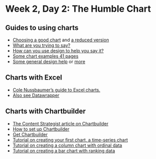 # Week 2, Day 2: The Humble Chart

<h2>Guides to using charts</h2>
<ul>
<li><a href="http://extremepresentation.typepad.com/files/choosing-a-good-chart-09.pdf">Choosing a good chart</a> and <a href="http://kpq.github.io/sherp-31/assets/lectures/charts-reduced.pdf">a reduced version</a> </li>
<li><a href="http://lulupinney.co.uk/2012/08/what-are-you-trying-to-say/">What are you trying to say?</a></li>
<li><a href="http://i.imgur.com/RzYaLZg.gif">How can you use design to help you say it?</a></li>
<li><a href="http://kpq.github.io/sherp-31/assets/lectures/chartexamples.pdf">Some chart examples 41 pages</a></li>
<li><a href="http://www.visualmess.com">Some general design help</a> or <a href="http://lenagroeger.github.io/design/">more</a></li>
</ul>

<h2>Charts with Excel</h2>

<ul>
<li><a href="http://www.storytellingwithdata.com/2011/11/how-to-do-it-in-excel.html">Cole Nussbaumer&rsquo;s guide to Excel charts.</a></li>
<li><a href="http://datawrapper.de/">Also see Datawrapper</a></li>
</ul>

<h2> Charts with Chartbuilder</h2>

<ul>
<li><a href="https://contently.com/strategist/2013/10/28/chartbuilder-will-make-you-feel-like-a-graphics-god-but-wont-make-you-jump-off-a-roof-into-a-swimming-pool/">The Content Strategist article on Chartbuilder</a></li>

<li><a href="http://www.poynter.org/how-tos/220572/how-to-use-chartbuilder-to-make-simple-graphics-fast/">How to set up Chartbuilder<a></li>

<li><a href="http://quartz.github.io/Chartbuilder/">Get Chartbuilder</a></li>
<li><a href="Chartbuilder/tutorials/basic-chart.md">Tutorial on creating your first chart, a time-series chart<a></li>
<li><a href="Chartbuilder/tutorials/column-chart-ordinal-data.md">Tutorial on creating a column chart with ordinal data</a></li>
<li><a href="Chartbuilder/tutorials/bar-chart-with-ranking-data.md">Tutorial on creating a bar chart with ranking data</a></li>


